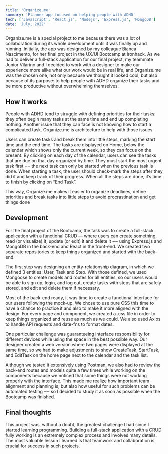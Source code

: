 ```yaml
---
title: 'Organize.me'
summary: 'Planner app focused on helping people with ADHD'
tech: ['Javascript', 'React.js', 'Nodejs', 'Express.js', 'MongoDB']
date: 'July, 2022'
---
```


Organize.me is a special project to me because there was a lot of collaboration during its whole development until it was finally up and running. Initially, the app was designed by my colleague Bianca Nascimento, for her final project in the UX/UI Bootcamp at Ironhack. As we had to deliver a full-stack application for our final project, my teammate Junior Vilarino and I decided to work with a designer to make our experience more alike what our work would be in real life, and Organize.me was the chosen one, not only because we thought it looked cool, but also because of its purpose: to help people with ADHD organize their tasks and be more productive without overwhelming themselves.

## How it works

People with ADHD tend to struggle with defining priorities for their tasks: they often begin many tasks at the same time and end up completing nothing. Another issue that they can face is not knowing how to start a complicated task. Organize.me is architecture to help with those issues.

Users can create tasks and break them into little steps, marking the start time and the end time. The tasks are displayed on Home, below the calendar which shows only the current week, so they can focus on the present. By clicking on each day of the calendar, users can see the tasks that are due on that day organized by time. They must start the most urgent task first ‒‒ the next task can only be started when the previous task is done. When starting a task, the user should check-mark the steps after they did it and keep track of their progress. When all the steps are done, it’s time to finish by clicking on “End Task”.

This way, Organize.me makes it easier to organize deadlines, define priorities and break tasks into little steps to avoid procrastination and get things done

## Development

For the final project of the Bootcamp, the task was to create a full-stack application with a functional CRUD — where users can create something, read (or visualize) it, update (or edit) it and delete it ‒‒ using Express.js and MongoDB in the back-end and React in the front-end. We created two separate repositories to keep things organized and started with the back-end.

The first step was designing an entity-relationship diagram, in which we defined 3 entities: User, Task and Step. With those defined, we used Mongoose to create models and routes for all entities, so our users would be able to sign up, login, and log out, create tasks with steps that are safely stored, and edit and delete them if necessary.

Most of the back-end ready, it was time to create a functional interface for our users following the mock-up. We chose to use pure CSS this time to have a chance to practice it and also to make it more aligned with the design. For every page and component, we created a .css file in order to keep things organized and reuse as much as we could. We also used Axios to handle API requests and date-fns to format dates.

One particular challenge was guaranteeing interface responsibility for different devices while using the space in the best possible way. Our designer created a web version where two pages were displayed at the same time, so we had to make adjustments to show CreateTask, StartTask, and EditTask on the home page next to the calendar and the task list.

Although we tested it extensively using Postman, we also had to review the back-end routes and models quite a few times while working on the components because we noticed that some things were not working properly with the interface. This made me realize how important team alignment and planning is, but also how useful for such problems can be automated testing ‒‒ so I decided to study it as soon as possible when the Bootcamp was finished.

## Final thoughts

This project was, without a doubt, the greatest challenge I had since I started learning programming. Building a full-stack application with a CRUD fully working is an extremely complex process and involves many details. The most valuable lesson I learned is that teamwork and collaboration is crucial for success in such projects.
